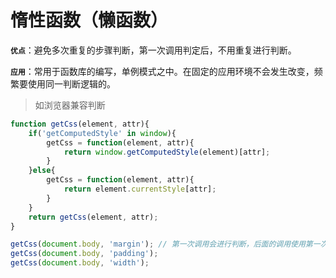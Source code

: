 # 惰性函数（懒函数）

**`优点`**：避免多次重复的步骤判断，第一次调用判定后，不用重复进行判断。

**`应用`**：常用于函数库的编写，单例模式之中。在固定的应用环境不会发生改变，频繁要使用同一判断逻辑的。
> 如浏览器兼容判断

```js
function getCss(element, attr){
	if('getComputedStyle' in window){
		getCss = function(element, attr){
			return window.getComputedStyle(element)[attr];
		} 
	}else{
		getCss = function(element, attr){
			return element.currentStyle[attr];		
		}
	}
	return getCss(element, attr);
}

getCss(document.body, 'margin'); // 第一次调用会进行判断，后面的调用使用第一次的判断结果，不会再次判断。
getCss(document.body, 'padding');
getCss(document.body, 'width');
```